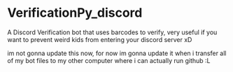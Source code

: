 # VerificationPy_discord
A Discord Verification bot that uses barcodes to verify, very useful if you want to prevent weird kids from entering your discord server xD

im not gonna update this now, for now im gonna update it when i transfer all of my bot files to my other computer where i can actually run github :L
